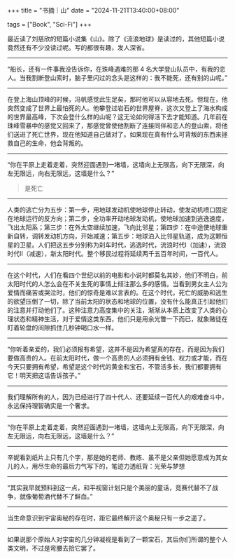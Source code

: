 +++
title = "书摘｜山"
date = "2024-11-21T13:40:00+08:00"

tags = ["Book", "Sci-Fi"]
+++

最近读了刘慈欣的短篇小说集《山》。除了《流浪地球》是读过的，其他短篇小说竟然还有不少没读过呢。写的都很有趣，发人深省。

---

“船长，还有一件事我没告诉你，在珠峰遇难的那 4 名大学登山队员中，有我的恋人。当我割断登山索时，脑子里闪过的念头是这样的：我不能死，还有别的山呢。”

---

在登上海山顶峰的时候，冯帆感觉此生足矣，那时他可以从容地去死。但现在，他突然变成了世界上最怕死的人。他攀登过岩石的世界屋脊，这次又登上了海水构成的世界最高峰，下次会登什么样的山呢？这无论如何得活下去才能知道。几年前在珠峰雪暴中的感觉又回来了，那感觉曾使他割断了连接同伴和恋人的登山索，将他们送进了死亡世界，现在他知道自己做对了。如果现在真有什么可背叛的东西来拯救自己的生命，他会背叛的。

---

“你在平原上走着走着，突然迎面遇到一堵墙，这墙向上无限高，向下无限深，向左无限远，向右无限远，这墙是什么？”

> 是死亡

---

人类的逃亡分为五步：第一步，用地球发动机使地球停止转动，使发动机喷口固定在地球运行的反方向；第二步，全功率开动地球发动机，使地球加速到逃逸速度，飞出太阳系；第三步：在外太空继续加速，飞向比邻星；第四步：在中途使地球重新自转，调转发动机方向，开始减速；第五步：地球泊入比邻星轨道，成为这颗恒星的卫星。人们把这五步分别称为刹车时代，逃逸时代，流浪时代Ⅰ（加速），流浪时代Ⅱ（减速），新太阳时代。整个移民过程将延续两千五百年时间，一百代人。

---

在这个时代，人们在看四个世纪以前的电影和小说时都莫名其妙，他们不明白，前太阳时代的人怎么会在不关生死的事情上倾注那么多的感情。当看到男女主人公为爱情而痛苦或哭泣时，他们的惊奇是难以言表的。在这个时代，死亡的威胁和逃生的欲望压倒了一切，除了当前太阳的状态和地球的位置，没有什么能真正引起他们的注意并打动他们了。这种注意力高度集中的关注，渐渐从本质上改变了人类的心理状态和精神生活，对于爱情这类东西，他们只是用余光瞥一下而已，就象赌徒在盯着轮盘的间隙抓住几秒钟喝口水一样。

---

“你听着亲爱的，我们必须报有希望，这并不是因为希望真的存在，而是因为我们要做高贵的人。在前太阳时代，做一个高贵的人必须拥有金钱、权力或才能，而在今天只要拥有希望，希望是这个时代的黄金和宝石，不管活多长，我们都要拥有它！明天把这话告诉孩子。”

---

我们理解所有的人，因为已经进行了四十代人、还要延续一百代人的艰难奋斗中，永远保持理智确实是一个奢求。

---

“你在平原上走着走着，突然迎面遇到一堵墙，这墙向上无限高，向下无限深，向左无限远，向右无限远，这墙是什么？”

---

辛妮看到纸片上只有几个字，那是她的老师、教练、虽不是父亲但她愿意成为其女儿的人，用尽生命的最后力气写下的，笔迹力透纸背：光荣与梦想

---

“其实我早就预料到这一点，和平视窗计划只是个美丽的童话，竞赛代替不了战争，就像葡萄酒代替不了鲜血。”

---

当生命意识到宇宙奥秘的存在时，距它最终解开这个奥秘只有一步之遥了。

---

如果说那个原始人对宇宙的几分钟凝视是看到了一颗宝石，其后你们所谓的整个人类文明，不过是弯腰去拾它罢了。
